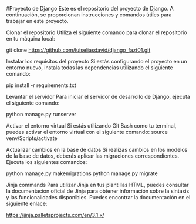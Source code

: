 #Proyecto de Django
Este es el repositorio del proyecto de Django. A continuación, se proporcionan instrucciones y comandos útiles para trabajar en este proyecto.

Clonar el repositorio
Utiliza el siguiente comando para clonar el repositorio en tu máquina local:

git clone https://github.com/luiseliasdavid/django_fazt01.git

Instalar los requisitos del proyecto
Si estás configurando el proyecto en un entorno nuevo, instala todas las dependencias utilizando el siguiente comando:

pip install -r requirements.txt

Levantar el servidor
Para iniciar el servidor de desarrollo de Django, ejecuta el siguiente comando:

python manage.py runserver

Activar el entorno virtual
Si estás utilizando Git Bash como tu terminal, puedes activar el entorno virtual con el siguiente comando:
source venv/Scripts/activate


Actualizar cambios en la base de datos
Si realizas cambios en los modelos de la base de datos, deberás aplicar las migraciones correspondientes. Ejecuta los siguientes comandos:

python manage.py makemigrations
python manage.py migrate

Jinja commands
Para utilizar Jinja en tus plantillas HTML, puedes consultar la documentación oficial de Jinja para obtener información sobre la sintaxis y las funcionalidades disponibles. Puedes encontrar la documentación en el siguiente enlace:

https://jinja.palletsprojects.com/en/3.1.x/








